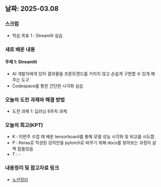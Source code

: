 
## 날짜: 2025-03.08

### 스크럼
- 학습 목표 1 : Streamlit 실습

### 새로 배운 내용
#### 주제 1: Streamlit
- AI 개발자에게 있어 결과물을 프론트엔드를 거치지 않고 손쉽게 구현할 수 있게 해주는 도구
- Codespace를 통한 간단한 시각화 실습


### 오늘의 도전 과제와 해결 방법
- 도전 과제 1: 딥러닝 6주차 과제

### 오늘의 회고(KPT)
- K : 이번주 수업 때 배운 tensorboard를 통해 모델 성능 시각화 및 비교를 시도함
- P : Keras로 작성된 강의안을 pytorch로 바꾸기 위해 docs를 찾아보는 과정이 살짝 힘들었음
- T : -

### 내용정리 및 참고자료 링크
- [노션정리](https://grizzly-crater-c04.notion.site/020308-Streamlit-1af75a6ebc0a8091be9af289d22b8127?pvs=4) 
